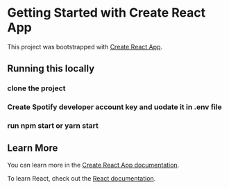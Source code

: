 # Getting Started with Create React App

This project was bootstrapped with [Create React App](https://github.com/facebook/create-react-app).

## Running this locally

### clone the project

### Create Spotify developer account key and uodate it in .env file

### run npm start or yarn start


## Learn More

You can learn more in the [Create React App documentation](https://facebook.github.io/create-react-app/docs/getting-started).

To learn React, check out the [React documentation](https://reactjs.org/).
